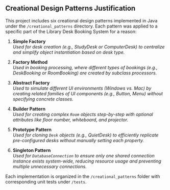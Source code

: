 ##  Creational Design Patterns Justification

This project includes six creational design patterns implemented in Java under the `/creational_patterns` directory. Each pattern was applied to a specific part of the Library Desk Booking System for a reason:

1. **Simple Factory**  
   *Used for desk creation (e.g., StudyDesk or ComputerDesk) to centralize and simplify object instantiation based on desk type.*

2. **Factory Method**  
   *Used in booking processing, where different types of bookings (e.g., DeskBooking or RoomBooking) are created by subclass processors.*

3. **Abstract Factory**  
   *Used to simulate different UI environments (Windows vs. Mac) by creating related families of UI components (e.g., Button, Menu) without specifying concrete classes.*

4. **Builder Pattern**  
   *Used for creating complex `Room` objects step-by-step with optional attributes like floor number, whiteboard, and projector.*

5. **Prototype Pattern**  
   *Used for cloning `Desk` objects (e.g., QuietDesk) to efficiently replicate pre-configured desks without manually setting each property.*

6. **Singleton Pattern**  
   *Used for `DatabaseConnection` to ensure only one shared connection instance exists system-wide, reducing resource usage and preventing multiple unnecessary connections.*

Each implementation is organized in the `/creational_patterns` folder with corresponding unit tests under `/tests`.
